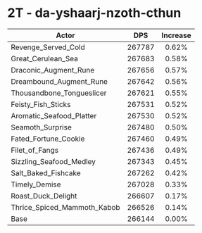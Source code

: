# 2T - da-yshaarj-nzoth-cthun
| Actor | DPS | Increase |
|---|:---:|:---:|
|Revenge_Served_Cold|267787|0.62%|
|Great_Cerulean_Sea|267683|0.58%|
|Draconic_Augment_Rune|267656|0.57%|
|Dreambound_Augment_Rune|267642|0.56%|
|Thousandbone_Tongueslicer|267621|0.55%|
|Feisty_Fish_Sticks|267531|0.52%|
|Aromatic_Seafood_Platter|267530|0.52%|
|Seamoth_Surprise|267480|0.50%|
|Fated_Fortune_Cookie|267460|0.49%|
|Filet_of_Fangs|267436|0.49%|
|Sizzling_Seafood_Medley|267343|0.45%|
|Salt_Baked_Fishcake|267262|0.42%|
|Timely_Demise|267028|0.33%|
|Roast_Duck_Delight|266607|0.17%|
|Thrice_Spiced_Mammoth_Kabob|266526|0.14%|
|Base|266144|0.00%|
